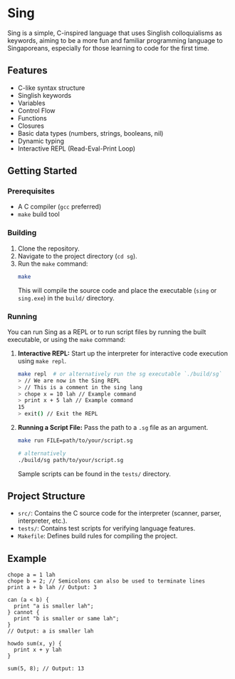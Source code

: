 # Sing

Sing is a simple, C-inspired language that uses Singlish colloquialisms as keywords, aiming to be a more fun and familiar programming language to Singaporeans, especially for those learning to code for the first time.

## Features

- C-like syntax structure
- Singlish keywords
- Variables
- Control Flow
- Functions
- Closures
- Basic data types (numbers, strings, booleans, nil)
- Dynamic typing
- Interactive REPL (Read-Eval-Print Loop)

## Getting Started

### Prerequisites

- A C compiler (`gcc` preferred)
- `make` build tool

### Building

1.  Clone the repository.
2.  Navigate to the project directory (`cd sg`).
3.  Run the `make` command:
    ```bash
    make
    ```
    This will compile the source code and place the executable (`sing` or `sing.exe`) in the `build/` directory.

### Running

You can run Sing as a REPL or to run script files by running the built executable, or using the `make` command:

1.  **Interactive REPL:** Start up the interpreter for interactive code execution using `make repl`.

    ```bash
    make repl  # or alternatively run the sg executable `./build/sg`
    > // We are now in the Sing REPL
    > // This is a comment in the sing lang
    > chope x = 10 lah // Example command
    > print x + 5 lah // Example command
    15
    > exit() // Exit the REPL
    ```

2.  **Running a Script File:** Pass the path to a `.sg` file as an argument.

    ```bash
    make run FILE=path/to/your/script.sg

    # alternatively
    ./build/sg path/to/your/script.sg
    ```

    Sample scripts can be found in the `tests/` directory.

## Project Structure

- `src/`: Contains the C source code for the interpreter (scanner, parser, interpreter, etc.).
- `tests/`: Contains test scripts for verifying language features.
- `Makefile`: Defines build rules for compiling the project.

## Example

```
chope a = 1 lah
chope b = 2; // Semicolons can also be used to terminate lines
print a + b lah // Output: 3

can (a < b) {
  print "a is smaller lah";
} cannot {
  print "b is smaller or same lah";
}
// Output: a is smaller lah

howdo sum(x, y) {
  print x + y lah
}

sum(5, 8); // Output: 13
```
